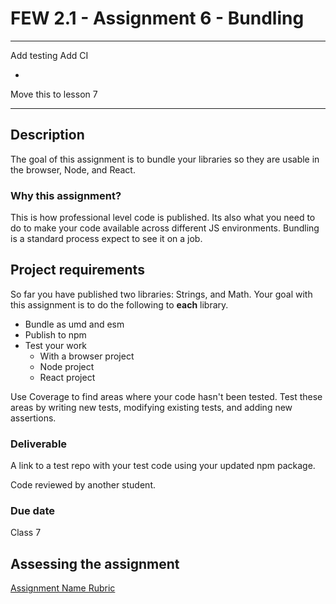 # FEW 2.1 - Assignment 6 - Bundling 

--- 

Add testing 
Add CI

- 

Move this to lesson 7

---

## Description 

The goal of this assignment is to bundle your libraries so they are usable in the browser, Node, and React. 

### Why this assignment?

This is how professional level code is published. Its also what you need to do to make your code available across different JS environments. Bundling is a standard process expect to see it on a job.  

## Project requirements

So far you have published two libraries: Strings, and Math. Your goal with this assignment is to do the following to **each** library. 

- Bundle as umd and esm
- Publish to npm 
- Test your work 
  - With a browser project 
  - Node project 
  - React project

Use Coverage to find areas where your code hasn't been tested. Test these areas by writing new tests, modifying existing tests, and adding new assertions. 

### Deliverable

A link to a test repo with your test code using your updated npm package. 

Code reviewed by another student. 

### Due date

Class 7

## Assessing the assignment

[Assignment Name Rubric](./assignment-06-rubric.md)




